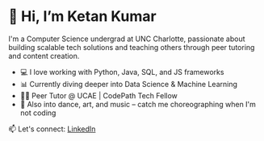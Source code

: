 # 👋 Hi, I’m Ketan Kumar
I'm a Computer Science undergrad at UNC Charlotte, passionate about building scalable tech solutions and teaching others through peer tutoring and content creation.

- 💻 I love working with Python, Java, SQL, and JS frameworks
- 📊 Currently diving deeper into Data Science & Machine Learning
- 🧑‍🏫 Peer Tutor @ UCAE | CodePath Tech Fellow
- 💃 Also into dance, art, and music – catch me choreographing when I'm not coding

📫 Let's connect: [LinkedIn](https://www.linkedin.com/in/ketan-kumar-023348252/)
